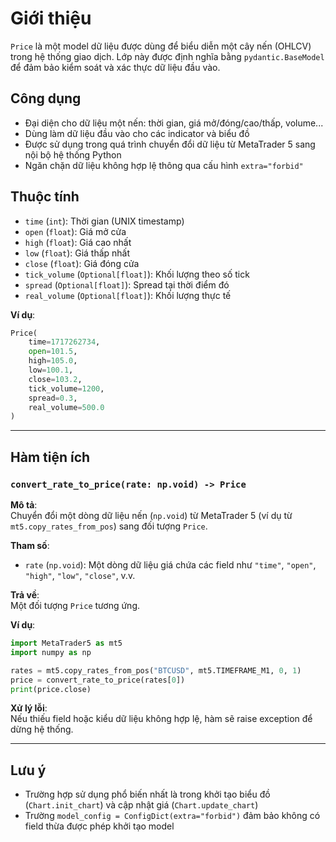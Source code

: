 # Giới thiệu

`Price` là một model dữ liệu được dùng để biểu diễn một cây nến (OHLCV) trong hệ thống giao dịch. Lớp này được định nghĩa bằng `pydantic.BaseModel` để đảm bảo kiểm soát và xác thực dữ liệu đầu vào.

## Công dụng

- Đại diện cho dữ liệu một nến: thời gian, giá mở/đóng/cao/thấp, volume...
- Dùng làm dữ liệu đầu vào cho các indicator và biểu đồ
- Được sử dụng trong quá trình chuyển đổi dữ liệu từ MetaTrader 5 sang nội bộ hệ thống Python
- Ngăn chặn dữ liệu không hợp lệ thông qua cấu hình `extra="forbid"`

## Thuộc tính

- `time` (`int`): Thời gian (UNIX timestamp)  
- `open` (`float`): Giá mở cửa  
- `high` (`float`): Giá cao nhất  
- `low` (`float`): Giá thấp nhất  
- `close` (`float`): Giá đóng cửa  
- `tick_volume` (`Optional[float]`): Khối lượng theo số tick  
- `spread` (`Optional[float]`): Spread tại thời điểm đó  
- `real_volume` (`Optional[float]`): Khối lượng thực tế  

**Ví dụ**:

```python
Price(
    time=1717262734,
    open=101.5,
    high=105.0,
    low=100.1,
    close=103.2,
    tick_volume=1200,
    spread=0.3,
    real_volume=500.0
)
```

---

## Hàm tiện ích

### `convert_rate_to_price(rate: np.void) -> Price`

**Mô tả**:  
Chuyển đổi một dòng dữ liệu nến (`np.void`) từ MetaTrader 5 (ví dụ từ `mt5.copy_rates_from_pos`) sang đối tượng `Price`.

**Tham số**:

- `rate` (`np.void`): Một dòng dữ liệu giá chứa các field như `"time"`, `"open"`, `"high"`, `"low"`, `"close"`, v.v.

**Trả về**:  
Một đối tượng `Price` tương ứng.

**Ví dụ**:

```python
import MetaTrader5 as mt5
import numpy as np

rates = mt5.copy_rates_from_pos("BTCUSD", mt5.TIMEFRAME_M1, 0, 1)
price = convert_rate_to_price(rates[0])
print(price.close)
```

**Xử lý lỗi**:  
Nếu thiếu field hoặc kiểu dữ liệu không hợp lệ, hàm sẽ raise exception để dừng hệ thống.

---

## Lưu ý

- Trường hợp sử dụng phổ biến nhất là trong khởi tạo biểu đồ (`Chart.init_chart`) và cập nhật giá (`Chart.update_chart`)
- Trường `model_config = ConfigDict(extra="forbid")` đảm bảo không có field thừa được phép khởi tạo model
